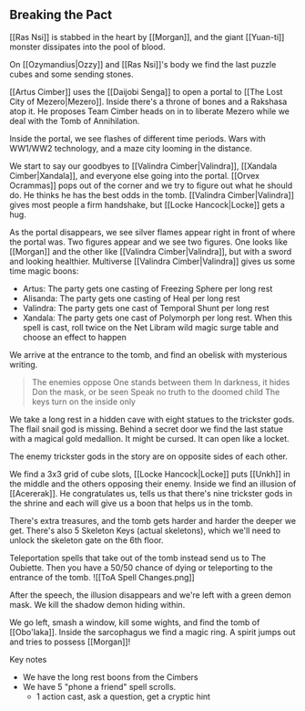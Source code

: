 ## Breaking the Pact
[[Ras Nsi]] is stabbed in the heart by [[Morgan]], and the giant [[Yuan-ti]] monster dissipates into the pool of blood.

On [[Ozymandius|Ozzy]] and [[Ras Nsi]]'s body we find the last puzzle cubes and some sending stones.

[[Artus Cimber]] uses the [[Daijobi Senga]] to open a portal to [[The Lost City of Mezero|Mezero]]. Inside there's a throne of bones and a Rakshasa atop it. He proposes Team Cimber heads on in to liberate Mezero while we deal with the Tomb of Annihilation.

Inside the portal, we see flashes of different time periods. Wars with WW1/WW2 technology, and a maze city looming in the distance.

We start to say our goodbyes to [[Valindra Cimber|Valindra]], [[Xandala Cimber|Xandala]], and everyone else going into the portal. [[Orvex Ocrammas]] pops out of the corner and we try to figure out what he should do. He thinks he has the best odds in the tomb. [[Valindra Cimber|Valindra]] gives most people a firm handshake, but [[Locke Hancock|Locke]] gets a hug.

As the portal disappears, we see silver flames appear right in front of where the portal was. Two figures appear and we see two figures. One looks like [[Morgan]] and the other like [[Valindra Cimber|Valindra]], but with a sword and looking healthier. Multiverse [[Valindra Cimber|Valindra]] gives us some time magic boons:
- Artus: The party gets one casting of Freezing Sphere per long rest
- Alisanda: The party gets one casting of Heal per long rest
- Valindra: The party gets one cast of Temporal Shunt per long rest
- Xandala: The party gets one cast of Polymorph per long rest. When this spell is cast, roll twice on the Net Libram wild magic surge table and choose an effect to happen

We arrive at the entrance to the tomb, and find an obelisk with mysterious writing.

> The enemies oppose
> One stands between them
> In darkness, it hides
> Don the mask, or be seen
> Speak no truth to the doomed child
> The keys turn on the inside only

We take a long rest in a hidden cave with eight statues to the trickster gods. The flail snail god is missing. Behind a secret door we find the last statue with a magical gold medallion. It might be cursed. It can open like a locket.

The enemy trickster gods in the story are on opposite sides of each other.

We find a 3x3 grid of cube slots, [[Locke Hancock|Locke]] puts [[Unkh]] in the middle and the others opposing their enemy. Inside we find an illusion of [[Acererak]]. He congratulates us, tells us that there's nine trickster gods in the shrine and each will give us a boon that helps us in the tomb.

There's extra treasures, and the tomb gets harder and harder the deeper we get. There's also 5 Skeleton Keys (actual skeletons), which we'll need to unlock the skeleton gate on the 6th floor.

Teleportation spells that take out of the tomb instead send us to The Oubiette. Then you have a 50/50 chance of dying or teleporting to the entrance of the tomb.
![[ToA Spell Changes.png]]

After the speech, the illusion disappears and we're left with a green demon mask. We kill the shadow demon hiding within.

We go left, smash a window, kill some wights, and find the tomb of [[Obo'laka]]. Inside the sarcophagus we find a magic ring. A spirit jumps out and tries to possess [[Morgan]]!

Key notes
- We have the long rest boons from the Cimbers
- We have 5 "phone a friend" spell scrolls.
	- 1 action cast, ask a question, get a cryptic hint